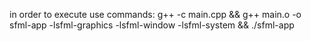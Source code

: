 in order to execute use commands:
g++ -c main.cpp && g++ main.o -o sfml-app -lsfml-graphics -lsfml-window -lsfml-system && ./sfml-app
